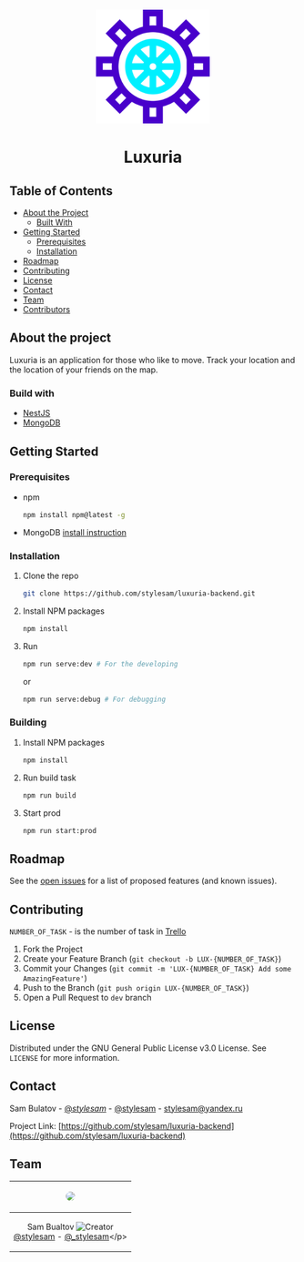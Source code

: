 <br />
<p style='text-align: center'>
  <img src="luxuria.svg" alt="Logo" style='max-width: 200px'>

  <h1 style='text-align: center; border: none'>Luxuria</h1>
</p>



<!-- TABLE OF CONTENTS -->
## Table of Contents

* [About the Project](#about-the-project)
  * [Built With](#built-with)
* [Getting Started](#getting-started)
  * [Prerequisites](#prerequisites)
  * [Installation](#installation)
* [Roadmap](#roadmap)
* [Contributing](#contributing)
* [License](#license)
* [Contact](#contact)
* [Team](#team)
* [Contributors](#contributors)

<!-- ABOUT THE PROJECT -->
## About the project

Luxuria is an application for those who like to move. Track your location and the location of your friends on the map.

### Build with
* [NestJS](https://nestjs.com/)
* [MongoDB](https://www.mongodb.com/)

## Getting Started
### Prerequisites

* npm
	```sh
	npm install npm@latest -g
	```
* MongoDB [install instruction](https://www.digitalocean.com/community/tutorials/how-to-install-mongodb-on-ubuntu-16-04)

### Installation

1. Clone the repo
	```sh
	git clone https://github.com/stylesam/luxuria-backend.git
	```
2. Install NPM packages
	```sh
	npm install
	```
3. Run
	```sh
	npm run serve:dev # For the developing
	```
	or
	```sh
	npm run serve:debug # For debugging
	```

### Building

1. Install NPM packages
	```sh
	npm install
	```
2. Run build task
	```sh
	npm run build
	```
3. Start prod
	```sh
	npm run start:prod
	```

<!-- ROADMAP -->
## Roadmap

See the [open issues](https://github.com/stylesam/luxuria-backend/issues) for a list of proposed features (and known issues).

## Contributing

`NUMBER_OF_TASK` - is the number of task in [Trello](https://trello.com/b/QN1e8U7x/luxuria)

1. Fork the Project
2. Create your Feature Branch (`git checkout -b LUX-{NUMBER_OF_TASK}`)
3. Commit your Changes (`git commit -m 'LUX-{NUMBER_OF_TASK} Add some AmazingFeature'`)
4. Push to the Branch (`git push origin LUX-{NUMBER_OF_TASK}`)
5. Open a Pull Request to `dev` branch

## License

Distributed under the GNU General Public License v3.0 License. See `LICENSE` for more information.

## Contact

Sam Bulatov - [@_stylesam_](https://twitter.com/_stylesam) - [@stylesam](https://t.me/stylesam) - stylesam@yandex.ru

Project Link: [https://github.com/stylesam/luxuria-backend](https://github.com/stylesam/luxuria-backend)

## Team

| <p style='text-align: center'><a href='https://github.com/stylesam'><img src='https://avatars0.githubusercontent.com/u/17084223?s=460&v=4' style='width: 100px; border-radius: 50%'></a></p> |
|--|
| <p style='text-align: center'>Sam Bualtov ![Creator](https://img.shields.io/badge/-Creator-%236441a4.svg) <br> [@stylesam](https://github.com/stylesam) - [@_stylesam](https://twitter.com/_stylesam_)</p> |

<!-- ## Contributors

| <a href='https://github.com/binakot'><img src='https://avatars2.githubusercontent.com/u/1783893?s=400&v=4' style='width: 100px; border-radius: 50%'></a> |
|--|
| Ivan Muratov <br> [@binakot](https://github.com/binakot) - [@binakot](https://twitter.com/binakot) | -->